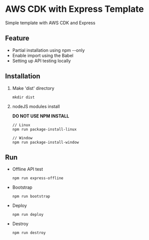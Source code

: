 # AWS CDK with Express Template

Simple template with AWS CDK and Express

## Feature

-   Partial installation using npm --only
-   Enable import using the Babel
-   Setting up API testing locally

## Installation

1. Make 'dist' directory

    ```
    mkdir dist
    ```

2. nodeJS modules install

    **DO NOT USE NPM INSTALL**

    ```
    // Linux
    npm run package-install-linux
    ```

    ```
    // Window
    npm run package-install-window
    ```


## Run

- Offline API test
    ```
    npm run express-offline
    ```

- Bootstrap
    ```
    npm run bootstrap
    ```

- Deploy
    ```
    npm run deploy
    ```

- Destroy
    ```
    npm run destroy
    ```

